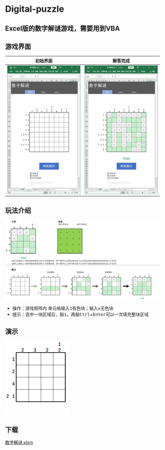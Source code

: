 # Digital-puzzle
## Excel版的数字解谜游戏，需要用到VBA

## 游戏界面
|初始界面|解答完成|
| ---- | ---- |
| ![Initial UI](./UI_0.png) | ![Finished UI](./UI_1.png) |

## 玩法介绍
![Tutorials](./tutorials.png)

* 操作：游戏矩阵内 单元格输入<kbd>1</kbd>有色块；输入<kbd>x</kbd>无色块
* 提示：选中一块区域后，敲<kbd>1</kbd>，再敲<kbd>Ctrl</kbd>+<kbd>Enter</kbd>可以一次填充整块区域

## 演示
![Show-how](./show-how.gif)

## 下载

[数字解谜.xlsm](https://github.com/beanjeally/Digital-puzzle/blob/master/%E6%95%B0%E5%AD%97%E8%A7%A3%E8%B0%9C.xlsm)
